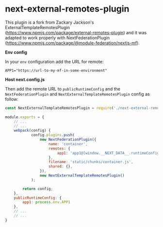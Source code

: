 # next-external-remotes-plugin

This plugin is a fork from Zackary Jackson's ExternalTemplateRemotesPlugin (https://www.npmjs.com/package/external-remotes-plugin)
and it was adapted to work properly with NextFederationPlugin (https://www.npmjs.com/package/@module-federation/nextjs-mf).

**Env config**

In your `env` configuration add the URL for remote:

```
APP1="https://url-to-my-mf-in-some-environment"
```

**Host next.config.js**

Then add the remote URL to `publicRuntimeConfig` and the `NextFederationPlugin` and `NextExternalTemplateRemotesPlugin` config as follow:

```js
const NextExternalTemplateRemotesPlugin = require('./next-external-remotes-plugin');
    
module.exports = {    
    // ...
    // ...
    webpack(config) {
            config.plugins.push(
                new NextFederationPlugin({
                    name: 'container',
                    remotes: {
                        app1: 'app1@[window.__NEXT_DATA__.runtimeConfig.app1]'
                    },
                    filename: 'static/chunks/container.js',
                    shared: {},
                }),
                new NextExternalTemplateRemotesPlugin()
            );

        return config;
    },
    publicRuntimeConfig: {
        app1: process.env.APP1
    },
    // ...
    // ...
}
```